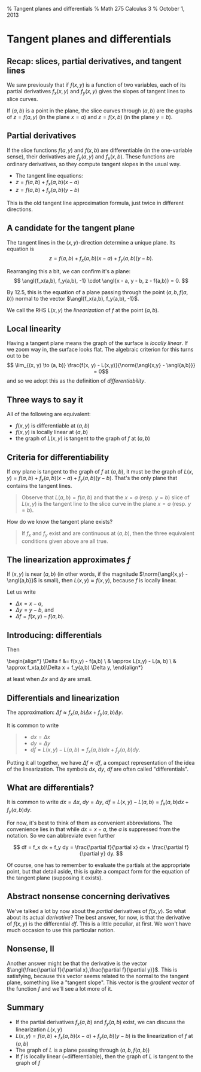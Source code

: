 % Tangent planes and differentials
% Math 275 Calculus 3
% October 1, 2013

# Tangent planes and differentials

## Recap: slices, partial derivatives, and tangent lines

We saw previously that if $f(x,y)$ is a function of two variables, each of its partial derivatives $f_x(x,y)$ and $f_y(x,y)$ gives the slopes of tangent lines to slice curves.

If $(a, b)$ is a point in the plane, the slice curves through $(a,b)$ are the graphs of $z = f(a, y)$ (in the plane $x = a$) and $z = f(x, b)$ (in the plane $y = b$).

## Partial derivatives

If the slice functions $f(a, y)$ and $f(x,b)$ are differentiable (in the one-variable sense), their derivatives are $f_y(a,y)$ and $f_x(x,b)$. These functions are ordinary derivatives, so they compute tangent slopes in the usual way.

- The tangent line equations: 
- $z = f(a, b) + f_x(a,b)(x - a)$
- $z = f(a, b) + f_y(a,b)(y - b)$

This is the old tangent line approximation formula, just twice in different directions.

## A candidate for the tangent plane

The tangent lines in the $(x,y)$-direction determine a unique plane. Its equation is
$$ z = f(a,b) + f_x(a,b)(x-a) + f_y(a,b)(y - b). $$

Rearranging this a bit, we can confirm it's a plane:
$$ \angl{f_x(a,b), f_y(a,b), -1} \cdot \angl{x - a, y - b, z - f(a,b)} = 0. $$

By 12.5, this is the equation of a plane passing through the point $(a, b, f(a, b))$ normal to the vector $\angl{f_x(a,b), f_y(a,b), -1}$.

We call the RHS $L(x,y)$ the *linearization* of $f$ at the point $(a,b)$.

## Local linearity

Having a tangent plane means the graph of the surface is *locally linear*. If we zoom way in, the surface looks flat. The algebraic criterion for this turns out to be
$$ \lim_{(x, y) \to (a, b)} \frac{f(x, y) - L(x,y)}{\norm{\angl{x,y} - \angl{a,b}}} = 0$$
and so we adopt this as the definition of *differentiability*.

## Three ways to say it

All of the following are equivalent:

- $f(x,y)$ is differentiable at $(a,b)$
- $f(x,y)$ is locally linear at $(a,b)$
- the graph of $L(x,y)$ is tangent to the graph of $f$ at $(a,b)$

## Criteria for differentiability

If *any* plane is tangent to the graph of $f$ at $(a,b)$, it must be the graph of $L(x,y) = f(a,b) + f_x(a,b)(x-a) + f_y(a,b)(y - b)$. That's the only plane that contains the tangent lines.

> Observe that $L(a, b) = f(a, b)$ and that the $x = a$ (resp. $y = b$) slice of $L(x,y)$ is the tangent line to the slice curve in the plane $x = a$ (resp. $y = b$).

How do we know the tangent plane exists?

> If $f_x$ and $f_y$ exist and are continuous at $(a,b)$, then the three equivalent conditions given above are all true.

## The linearization approximates $f$

If $(x,y)$ is near $(a,b)$ (in other words, if the magnitude $\norm{\angl{x,y} - \angl{a,b}}$ is small), then $L(x,y) \approx f(x,y)$, because $f$ is locally linear.

Let us write 

- $\Delta x = x - a$, 
- $\Delta y = y - b$, and 
- $\Delta f = f(x,y) - f(a,b)$. 

## Introducing: differentials

Then 

\begin{align*}
\Delta f &= f(x,y) - f(a,b) \\
         & \approx L(x,y) - L(a, b) \\
         & \approx f_x(a,b)\Delta x + f_y(a,b) \Delta y, 
\end{align*}

at least when $\Delta x$ and $\Delta y$ are small.

## Differentials and linearization

The approximation: $\Delta f \approx f_x(a,b) \Delta x + f_y(a,b) \Delta y$.

It is common to write 

> - $dx = \Delta x$ 
> - $dy = \Delta y$ 
> - $df = L(x,y) - L(a,b) = f_x(a,b) dx + f_y(a,b) dy$. 

Putting it all together, we have $\Delta f \approx df$, a compact representation of the idea of the linearization. The symbols $dx$, $dy$, $df$ are often called "differentials".

## What are differentials?

It is common to write $dx = \Delta x$, $dy = \Delta y$, $df = L(x,y) - L(a,b) = f_x(a,b) dx + f_y(a,b) dy$.

For now, it's best to think of them as convenient abbreviations. The convenience lies in that while $dx = x-a$, the $a$ is suppressed from the notation. So we can abbreviate even further

$$ df = f_x dx + f_y dy = \frac{\partial f}{\partial x} dx + \frac{\partial f}{\partial y} dy. $$

Of course, one has to remember to evaluate the partials at the appropriate point, but that detail aside, this is quite a compact form for the equation of the tangent plane (supposing it exists).

## Abstract nonsense concerning derivatives

We've talked a lot by now about the *partial* derivatives of $f(x,y)$. So what about its actual *derivative*? The best answer, for now, is that the derivative of $f(x,y)$ is the differential $df$. This is a little peculiar, at first. We won't have much occasion to use this particular notion.

## Nonsense, II

Another answer might be that the derivative is the vector $\angl{\frac{\partial f}{\partial x},\frac{\partial f}{\partial y}}$. This is satisfying, because this vector seems related to the normal to the tangent plane, something like a "tangent slope". This vector is the *gradient vector* of the function $f$ and we'll see a lot more of it.

## Summary

- If the partial derivatives $f_x(a,b)$ and $f_y(a,b)$ exist, we can discuss the linearization $L(x,y)$
- $L(x,y) = f(a,b) + f_x(a,b)(x-a) + f_y(a,b)(y-b)$ is the linearization of $f$ at $(a,b)$
- The graph of $L$ is a plane passing through $(a,b,f(a,b))$
- If $f$ is locally linear (=differentiable), then the graph of $L$ is tangent to the graph of $f$

